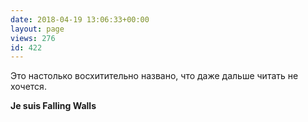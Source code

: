 ```yaml
---
date: 2018-04-19 13:06:33+00:00
layout: page
views: 276
id: 422
---
```


Это настолько восхитительно названо, что даже дальше читать не хочется. 

**Je suis Falling Walls**


